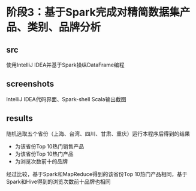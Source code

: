 # 阶段3：基于Spark完成对精简数据集产品、类别、品牌分析

## src
使用IntelliJ IDEA并基于Spark操纵DataFrame编程

## screenshots
IntelliJ IDEA代码界面、Spark-shell Scala输出截图

## results
随机选取五个省份（上海、台湾、四川、甘肃、重庆）运行本程序后得到的结果
* <province-cat> 为该省份Top 10热门销售产品 </br> 
* <province-item> 为该省份Top 10热门产品 </br> 
* <Brand> 为浏览次数前十的品牌

经过比较，基于Spark和MapReduce得到的该省份Top 10热门产品相同，基于Spark和Hive得到的浏览次数前十品牌也相同
